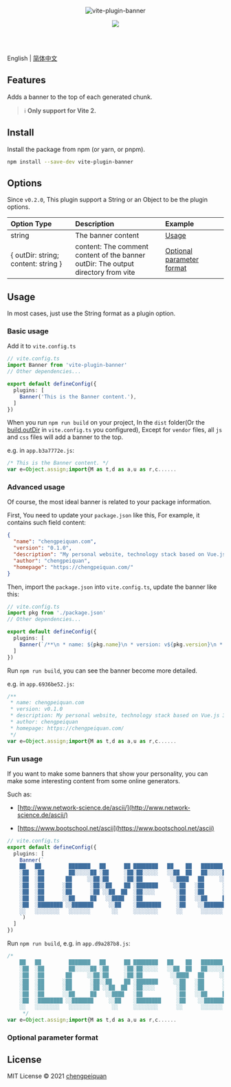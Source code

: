 <p align='center'>
  <img src="https://cdn.jsdelivr.net/gh/chengpeiquan/assets-storage/img/2021/02/20210224005014.png" alt="vite-plugin-banner" />
</p>

<p align='center'>
  <a href='https://www.npmjs.com/package/vite-plugin-banner'>
    <img src="https://img.shields.io/npm/v/vite-plugin-banner?color=56b7ff&label=npm" />
  </a>
</p>
<br>
<br>

English | [简体中文](https://github.com/chengpeiquan/vite-plugin-banner/blob/main/README.zh-CN.md)

## Features

Adds a banner to the top of each generated chunk.

> ℹ️ **Only support for Vite 2.**

## Install

Install the package from npm (or yarn, or pnpm).

```bash
npm install --save-dev vite-plugin-banner
```

## Options

Since `v0.2.0`, This plugin support a String or an Object to be the plugin options.

Option Type|Description|Example
:--|:--|:--
string|The banner content|[Usage](#usage)
{ outDir: string; content: string }|content: The comment content of the banner<br>outDir: The output directory from vite|[Optional parameter format](#optional-parameter-format)

## Usage

In most cases, just use the String format as a plugin option.

### Basic usage

Add it to `vite.config.ts`

```ts
// vite.config.ts
import Banner from 'vite-plugin-banner'
// Other dependencies...

export default defineConfig({
  plugins: [
    Banner('This is the Banner content.'),
  ]
})
```

When you run `npm run build` on your project, In the `dist` folder(Or the [build.outDir](https://vitejs.dev/config/#build-outdir) in `vite.config.ts` you configured), Except for `vendor` files, all `js` and `css` files will add a banner to the top.

e.g. in `app.b3a7772e.js`:

```js
/* This is the Banner content. */
var e=Object.assign;import{M as t,d as a,u as r,c......
```

### Advanced usage

Of course, the most ideal banner is related to your package information.

First, You need to update your `package.json` like this, For example, it contains such field content:

```json
{
  "name": "chengpeiquan.com",
  "version": "0.1.0",
  "description": "My personal website, technology stack based on Vue.js 3.0, and Vite 2.0, use Server Side Generation.",
  "author": "chengpeiquan",
  "homepage": "https://chengpeiquan.com/"
}
```

Then, import the `package.json` into `vite.config.ts`, update the banner like this:

```ts
// vite.config.ts
import pkg from './package.json'
// Other dependencies...

export default defineConfig({
  plugins: [
    Banner(`/**\n * name: ${pkg.name}\n * version: v${pkg.version}\n * description: ${pkg.description}\n * author: ${pkg.author}\n * homepage: ${pkg.homepage}\n */`),
  ]
})
```

Run `npm run build`, you can see the banner become more detailed.

e.g. in `app.6936be52.js`:

```js
/**
 * name: chengpeiquan.com
 * version: v0.1.0
 * description: My personal website, technology stack based on Vue.js 3.0, and Vite 2.0, use Server Side Generation.
 * author: chengpeiquan
 * homepage: https://chengpeiquan.com/
 */
var e=Object.assign;import{M as t,d as a,u as r,c......
```

### Fun usage

If you want to make some banners that show your personality, you can make some interesting content from some online generators.

Such as:

- [http://www.network-science.de/ascii/](http://www.network-science.de/ascii/)

- [https://www.bootschool.net/ascii](https://www.bootschool.net/ascii)

```ts
// vite.config.ts
export default defineConfig({
  plugins: [
    Banner(`
    ██   ██         ███████   ██      ██ ████████   ██    ██   ███████   ██     ██
    ░██  ░██        ██░░░░░██ ░██     ░██░██░░░░░   ░░██  ██   ██░░░░░██ ░██    ░██
    ░██  ░██       ██     ░░██░██     ░██░██         ░░████   ██     ░░██░██    ░██
    ░██  ░██      ░██      ░██░░██    ██ ░███████     ░░██   ░██      ░██░██    ░██
    ░██  ░██      ░██      ░██ ░░██  ██  ░██░░░░       ░██   ░██      ░██░██    ░██
    ░██  ░██      ░░██     ██   ░░████   ░██           ░██   ░░██     ██ ░██    ░██
    ░██  ░████████ ░░███████     ░░██    ░████████     ░██    ░░███████  ░░███████ 
    ░░   ░░░░░░░░   ░░░░░░░       ░░     ░░░░░░░░      ░░      ░░░░░░░    ░░░░░░░  
    `)
  ]
})
```

Run `npm run build`,  e.g. in `app.d9a287b8.js`:

```js
/* 
    ██   ██         ███████   ██      ██ ████████   ██    ██   ███████   ██     ██
    ░██  ░██        ██░░░░░██ ░██     ░██░██░░░░░   ░░██  ██   ██░░░░░██ ░██    ░██
    ░██  ░██       ██     ░░██░██     ░██░██         ░░████   ██     ░░██░██    ░██
    ░██  ░██      ░██      ░██░░██    ██ ░███████     ░░██   ░██      ░██░██    ░██
    ░██  ░██      ░██      ░██ ░░██  ██  ░██░░░░       ░██   ░██      ░██░██    ░██
    ░██  ░██      ░░██     ██   ░░████   ░██           ░██   ░░██     ██ ░██    ░██
    ░██  ░████████ ░░███████     ░░██    ░████████     ░██    ░░███████  ░░███████ 
    ░░   ░░░░░░░░   ░░░░░░░       ░░     ░░░░░░░░      ░░      ░░░░░░░    ░░░░░░░  
     */
var e=Object.assign;import{M as t,d as a,u as r,c......
```

### Optional parameter format

## License

MIT License © 2021 [chengpeiquan](https://github.com/chengpeiquan)
